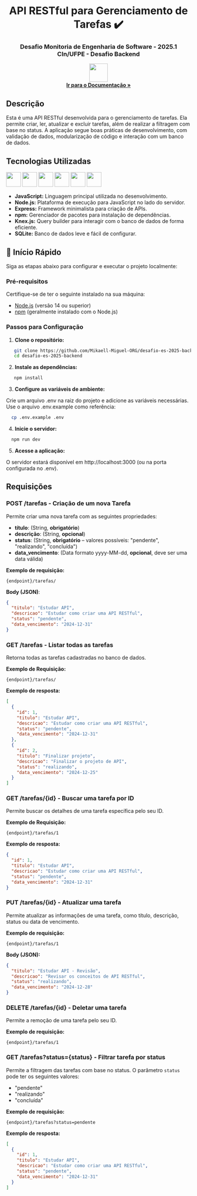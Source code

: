 <h1 align="center">API RESTful para Gerenciamento de Tarefas ✔️</h1> 
  <h3 align="center">Desafio Monitoria de Engenharia de Software - 2025.1 CIn/UFPE - Desafio Backend</h3>

<p align="center">
    <img width="50px" src="https://cdn.jsdelivr.net/gh/devicons/devicon@latest/icons/postman/postman-original.svg" />    
    <br />
        <a href="https://documenter.getpostman.com/view/40958428/2sAYQWKtWz"><strong>Ir para o Documentação »</strong></a>
    <br />
</p>

## Descrição
Esta é uma API RESTful desenvolvida para o gerenciamento de tarefas. Ela permite criar, ler, atualizar e excluir tarefas, além de realizar a filtragem com base no status. A aplicação segue boas práticas de desenvolvimento, com validação de dados, modularização de código e interação com um banco de dados.

## Tecnologias Utilizadas

<div>
        <img width="40px" src="https://cdn.jsdelivr.net/gh/devicons/devicon@latest/icons/javascript/javascript-original.svg" />
        <img width="40px" src="https://cdn.jsdelivr.net/gh/devicons/devicon@latest/icons/nodejs/nodejs-original-wordmark.svg"/>
        <img width="40px" src="https://cdn.jsdelivr.net/gh/devicons/devicon@latest/icons/express/express-original.svg" />
        <img width="40px" src="https://cdn.jsdelivr.net/gh/devicons/devicon@latest/icons/npm/npm-original-wordmark.svg" />
        <img width="40px" src="https://cdn.jsdelivr.net/gh/devicons/devicon@latest/icons/knexjs/knexjs-original.svg" >
        <img width="40px" src="https://cdn.jsdelivr.net/gh/devicons/devicon@latest/icons/sqlite/sqlite-original.svg" />
</div>

- **JavaScript:** Linguagem principal utilizada no desenvolvimento.
- **Node.js:** Plataforma de execução para JavaScript no lado do servidor.
- **Express:** Framework minimalista para criação de APIs.
- **npm:** Gerenciador de pacotes para instalação de dependências.
- **Knex.js:** Query builder para interagir com o banco de dados de forma eficiente.
- **SQLite:** Banco de dados leve e fácil de configurar.

## 🚀 Início Rápido

Siga as etapas abaixo para configurar e executar o projeto localmente:

### Pré-requisitos

Certifique-se de ter o seguinte instalado na sua máquina:
- [Node.js](https://nodejs.org/) (versão 14 ou superior)
- [npm](https://www.npmjs.com/) (geralmente instalado com o Node.js)

### Passos para Configuração

1. **Clone o repositório:**
```bash
   git clone https://github.com/Mikaell-Miguel-ORG/desafio-es-2025-backend
   cd desafio-es-2025-backend
```
2. **Instale as dependências:**
```bash
   npm install
```
3. **Configure as variáveis de ambiente:**

Crie um arquivo .env na raiz do projeto e adicione as variáveis necessárias. Use o arquivo .env.example como referência:
```bash
  cp .env.example .env
```
4. **Inicie o servidor:**

```bash
  npm run dev
```
5. **Acesse a aplicação:**

O servidor estará disponível em http://localhost:3000 (ou na porta configurada no .env).

## Requisições

### POST /tarefas - Criação de um nova Tarefa
Permite criar uma nova tarefa com as seguintes propriedades:
- **título**: (String, **obrigatório**)
- **descrição**: (String, **opcional**)
- **status**: (String, **obrigatório** – valores possíveis: "pendente", "realizando", "concluída")
- **data_vencimento**: (Data formato yyyy-MM-dd, **opcional**, deve ser uma data válida)

**Exemplo de requisição:**

```url
{endpoint}/tarefas/
```

**Body (JSON)**:
```json
{
  "titulo": "Estudar API",
  "descricao": "Estudar como criar uma API RESTful",
  "status": "pendente",
  "data_vencimento": "2024-12-31"
}
```

### GET /tarefas - Listar todas as tarefas
Retorna todas as tarefas cadastradas no banco de dados.  

**Exemplo de Requisição:**
```url
{endpoint}/tarefas/
```
**Exemplo de resposta:**
```json
[
  {
    "id": 1,
    "titulo": "Estudar API",
    "descricao": "Estudar como criar uma API RESTful",
    "status": "pendente",
    "data_vencimento": "2024-12-31"
  },
  {
    "id": 2,
    "titulo": "Finalizar projeto",
    "descricao": "Finalizar o projeto de API",
    "status": "realizando",
    "data_vencimento": "2024-12-25"
  }
]
```

### GET /tarefas/{id} - Buscar uma tarefa por ID 
Permite buscar os detalhes de uma tarefa específica pelo seu ID. 

**Exemplo de Requisição:**
```url
{endpoint}/tarefas/1
```
**Exemplo de resposta:**
```json
{
  "id": 1,
  "titulo": "Estudar API",
  "descricao": "Estudar como criar uma API RESTful",
  "status": "pendente",
  "data_vencimento": "2024-12-31"
}
```

### PUT /tarefas/{id} - Atualizar uma tarefa
Permite atualizar as informações de uma tarefa, como título, descrição, status ou data de vencimento.

**Exemplo de requisição:**
```url
{endpoint}/tarefas/1
```
**Body (JSON):**
```json
{
  "titulo": "Estudar API - Revisão",
  "descricao": "Revisar os conceitos de API RESTful",
  "status": "realizando",
  "data_vencimento": "2024-12-28"
}
```

### DELETE /tarefas/{id} - Deletar uma tarefa
Permite a remoção de uma tarefa pelo seu ID.

**Exemplo de requisição:**
```
{endpoint}/tarefas/1
```

### GET /tarefas?status={status} - Filtrar tarefa por status
Permite a filtragem das tarefas com base no status. O parâmetro `status` pode ter os seguintes valores:
- "pendente"
- "realizando"
- "concluída"

**Exemplo de requisição:**
```
{endpoint}/tarefas?status=pendente
```

**Exemplo de resposta:**
```json
[
  {
    "id": 1,
    "titulo": "Estudar API",
    "descricao": "Estudar como criar uma API RESTful",
    "status": "pendente",
    "data_vencimento": "2024-12-31"
  }
]
```
